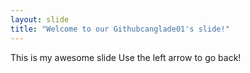 ```yaml
---
layout: slide
title: "Welcome to our Githubcanglade01's slide!"
---
```

This is my awesome slide 
Use the left arrow to go back!
